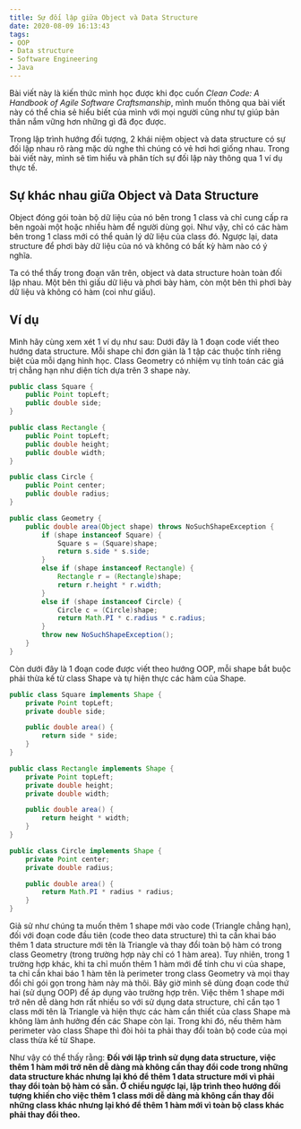 ```yaml
---
title: Sự đối lập giữa Object và Data Structure
date: 2020-08-09 16:13:43
tags:
- OOP
- Data structure
- Software Engineering
- Java
---
```

Bài viết này là kiến thức mình học được khi đọc cuốn *Clean Code: A Handbook of Agile Software Craftsmanship*, mình muốn thông qua bài viết này có thể chia sẻ hiểu biết của mình với mọi người cũng như tự giúp bản thân nắm vững hơn những gì đã đọc được.

Trong lập trình hướng đối tượng, 2 khái niệm object và data structure có sự đối lập nhau rõ ràng mặc dù nghe thì chúng có vẻ hơi hơi giống nhau. Trong bài viết này, mình sẽ tìm hiểu và phân tích sự đối lập này thông qua 1 ví dụ thực tế.

<escape><!-- more --></escape>

## Sự khác nhau giữa Object và Data Structure

Object đóng gói toàn bộ dữ liệu của nó bên trong 1 class và chỉ cung cấp ra bên ngoài một hoặc nhiều hàm để người dùng gọi. Như vậy, chỉ có các hàm bên trong 1 class mới có thể quản lý dữ liệu của class đó. Ngược lại, data structure để phơi bày dữ liệu của nó và không có bất kỳ hàm nào có ý nghĩa.

Ta có thể thấy trong đoạn văn trên, object và data structure hoàn toàn đối lập nhau. Một bên thì giấu dữ liệu và phơi bày hàm, còn một bên thì phơi bày dữ liệu và không có hàm (coi như giấu).

## Ví dụ

Mình hãy cùng xem xét 1 ví dụ như sau:
Dưới đây là 1 đoạn code viết theo hướng data structure. Mỗi shape chỉ đơn giản là 1 tập các thuộc tính riêng biệt của mỗi dạng hình học. Class Geometry có nhiệm vụ tính toán các giá trị chẳng hạn như diện tích dựa trên 3 shape này.
``` java
public class Square {
    public Point topLeft;
    public double side;
}

public class Rectangle {
    public Point topLeft;
    public double height;
    public double width;
}

public class Circle {
    public Point center;
    public double radius;
}

public class Geometry {
    public double area(Object shape) throws NoSuchShapeException {
        if (shape instanceof Square) {
            Square s = (Square)shape;
            return s.side * s.side;
        }
        else if (shape instanceof Rectangle) {
            Rectangle r = (Rectangle)shape;
            return r.height * r.width;
        }
        else if (shape instanceof Circle) {
            Circle c = (Circle)shape;
            return Math.PI * c.radius * c.radius;
        }
        throw new NoSuchShapeException();
    }
}
```
Còn dưới đây là 1 đoạn code được viết theo hướng OOP, mỗi shape bắt buộc phải thừa kế từ class Shape và tự hiện thực các hàm của Shape.
``` java
public class Square implements Shape {
    private Point topLeft;
    private double side;

    public double area() {
        return side * side;
    }
}

public class Rectangle implements Shape {
    private Point topLeft;
    private double height;
    private double width;

    public double area() {
        return height * width;
    }
}

public class Circle implements Shape {
    private Point center;
    private double radius;

    public double area() {
        return Math.PI * radius * radius;
    }
}
```

Giả sử như chúng ta muốn thêm 1 shape mới vào code (Triangle chẳng hạn), đối với đoạn code đầu tiên (code theo data structure) thì ta cần khai báo thêm 1 data structure mới tên là Triangle và thay đổi toàn bộ hàm có trong class Geometry (trong trường hợp này chỉ có 1 hàm area). Tuy nhiên, trong 1 trường hợp khác, khi ta chỉ muốn thêm 1 hàm mới để tính chu vi của shape, ta chỉ cần khai báo 1 hàm tên là perimeter trong class Geometry và mọi thay đổi chỉ gói gọn trong hàm này mà thôi.
Bây giờ mình sẽ dùng đoạn code thứ hai (sử dụng OOP) để áp dụng vào trường hợp trên. Việc thêm 1 shape mới trở nên dễ dàng hơn rất nhiều so với sử dụng data structure, chỉ cần tạo 1 class mới tên là Triangle và hiện thực các hàm cần thiết của class Shape mà không làm ảnh hưởng đến các Shape còn lại. Trong khi đó, nếu thêm hàm perimeter vào class Shape thì đòi hỏi ta phải thay đổi toàn bộ code của mọi class thừa kế từ Shape.

Như vậy có thể thấy rằng:
**Đối với lập trình sử dụng data structure, việc thêm 1 hàm mới trở nên dễ dàng mà không cần thay đổi code trong những data structure khác nhưng lại khó để thêm 1 data structure mới vì phải thay đổi toàn bộ hàm có sẵn. Ở chiều ngược lại, lập trình theo hướng đối tượng khiến cho việc thêm 1 class mới dễ dàng mà không cần thay đổi những class khác nhưng lại khó để thêm 1 hàm mới vì toàn bộ class khác phải thay đổi theo.**

